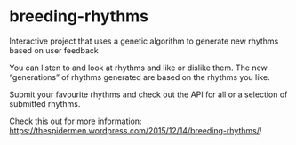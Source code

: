 # breeding-rhythms
Interactive project that uses a genetic algorithm to generate new rhythms based on user feedback

You can listen to and look at rhythms and like or dislike them. The new “generations” of rhythms generated are based on the rhythms you like.

Submit your favourite rhythms and check out the API for all or a selection of submitted rhythms. 

Check this out for more information: https://thespidermen.wordpress.com/2015/12/14/breeding-rhythms/!
